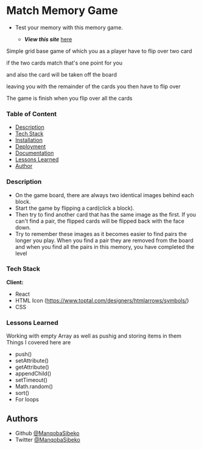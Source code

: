 
# Match Memory Game 

- Test your memory with this memory game.

  - ***View this site*** [here](https://manqobasibeko.github.io/Website1/index.html)


Simple grid base game of which you as a player have to flip over two card

if the two cards match that's one point for you

and also the card will be taken off the board

leaving you with the remainder of the cards you then have to flip over

The game is finish when you flip over all the cards


### Table of Content
 - [Description](#escription)
 - [Tech Stack](#tech-stack)
 - [Installation](#installation)
 - [Deployment](#deployment)
 - [Documentation](#Documentation)
 - [Lessons Learned](#Lessons-Learned)
 - [Author](#Authors)

  
### Description

- On the game board, there are always two identical images behind each block. 
- Start the game by flipping a card(click a block).
- Then try to find another card that has the same image as the first. If you can't find a pair, the flipped cards will be flipped back with the face down. 
- Try to remember these images as it becomes easier to find pairs the longer you play. When you find a pair they are removed from the board and when you find all the pairs in this memory, you have completed the level

### Tech Stack

**Client:** 
- React 
- HTML Icon (https://www.toptal.com/designers/htmlarrows/symbols/)
- CSS

  
###  Lessons Learned

Working with empty Array as well as pushig and storing items in them
Things I covered here are
- push()
- setAttribute()
- getAttribute()
- appendChild()
- setTimeout()
- Math.random()
- sort()
- For loops


## Authors

- Github [@ManqobaSibeko](https://wwwhttps:/github.com/ManqobaSibeko)
- Twitter [@ManqobaSibeko](https://twitter.com/ManqobaSibekoQh)

  
